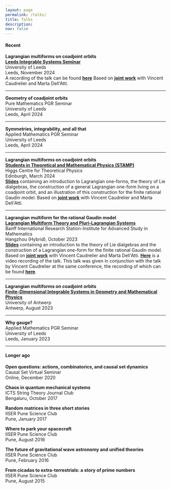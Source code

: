 ```yaml
---
layout: page
permalink: /talks/
title: Talks
description:
nav: false
---
```


<h4> Recent </h4>

<b>Lagrangian multiforms on coadjoint orbits</b>\
**<a href="https://integrable-systems.leeds.ac.uk/seminar-activities/" target="_blank">Leeds Integrable Systems Seminar</a>**\
University of Leeds\
Leeds, November 2024\
A recording of the talk can be found **<a href="https://youtu.be/fRvz6XceDAA?si=kpN0lNbxnCl6kIp6" target="_blank">here</a>** Based on **<a href="https://arxiv.org/abs/2307.07339" target="_self">joint work</a>** with Vincent Caudrelier and Marta Dell'Atti.


<hr>


<b>Geometry of coadjoint orbits</b>\
Pure Mathematics PGR Seminar\
University of Leeds\
Leeds, April 2024

<hr>

<b>Symmetries, integrability, and all that</b>\
Applied Mathematics PGR Seminar\
University of Leeds\
Leeds, April 2024

<hr>

<b>Lagrangian multiforms on coadjoint orbits</b>\
**<a href="https://higgs.ph.ed.ac.uk/event/lagrangian-multiforms-on-coadjoint-orbits" target="_blank">Students in Theoretical and Mathematical Physics (STAMP)</a>**\
Higgs Centre for Theoretical Physics\
Edinburgh, March 2024\
**<a href="/assets/pdf/STAMP_Mar24.pdf" target="_blank">Slides</a>** containing an introduction to Lagrangian one-forms, the theory of Lie dialgebras, the construction of a general Lagrangian one-form living on a coadjoint orbit, and an illustration of this construction for the finite rational Gaudin model. Based on **<a href="https://arxiv.org/abs/2307.07339" target="_self">joint work</a>** with Vincent Caudrelier and Marta Dell'Atti.


<hr>

<b>Lagrangian multiform for the rational Gaudin model</b>\
**<a href="https://www.birs.ca/events/2023/5-day-workshops/23w5043" target="_blank">Lagrangian Multiform Theory and Pluri-Lagrangian Systems</a>**\
Banff International Research Station-Institute for Advanced Study in Mathematics\
Hangzhou (Hybrid), October 2023\
**<a href="/assets/pdf/BIRS_Oct23.pdf" target="_blank">Slides</a>** containing an introduction to the theory of Lie dialgebras and the construction of a Lagrangian one-form for the finite rational Gaudin model. Based on **<a href="https://arxiv.org/abs/2307.07339" target="_self">joint work</a>** with Vincent Caudrelier and Marta Dell'Atti. **<a href="http://www.birs.ca/events/2023/5-day-workshops/23w5043/videos/watch/202310251530-Singh.html" target="_self">Here</a>** is a video recording of the talk. This talk was given in conjunction with the talk by Vincent Caudrelier at the same conference, the recording of which can be found **<a href="http://www.birs.ca/events/2023/5-day-workshops/23w5043/videos/watch/202310251345-Caudrelier.html" target="_self">here</a>**.



<hr>

<b>Lagrangian multiforms on coadjoint orbits</b>\
**<a href="https://www.uantwerpen.be/nl/personeel/sonja-hohloch/private-webpage/conference-workshop/fdis2023/" target="_blank">Finite-Dimensional Integrable Systems in Geometry and Mathematical Physics</a>**\
University of Antwerp\
Antwerp, August 2023

<hr>

<b>Why gauge?</b>\
Applied Mathematics PGR Seminar\
University of Leeds\
Leeds, January 2023

<hr>

<h4> Longer ago </h4>

<b>Open questions: actions, combinatorics, and causal set dynamics</b>\
Causal Set Virtual Seminar\
Online, December 2020

<b>Chaos in quantum mechanical systems</b>\
ICTS String Theory Journal Club\
Bengaluru, October 2017

<b>Random matrices in three short stories</b>\
IISER Pune Science Club\
Pune, January 2017

<b>Where to park your spacecraft</b>\
IISER Pune Science Club\
Pune, August 2016

<b>The future of gravitational wave astronomy and unified theories</b>\
IISER Pune Science Club\
Pune, February 2016

<b>From cicadas to extra-terrestrials: a story of prime numbers</b>\
IISER Pune Science Club\
Pune, August 2015
